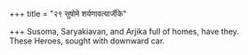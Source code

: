 +++
title = "२९ सुषोमे शर्यणावत्यार्जीके"

+++
Susoma, Saryakiavan, and Arjika full of homes, have they.  
     These Heroes, sought with downward car.